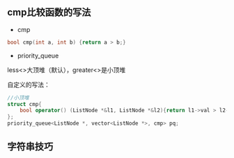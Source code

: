 ## cmp比较函数的写法

* cmp

```c++
bool cmp(int a, int b) {return a > b;}
```



* priority_queue

less<>大顶堆（默认），greater<>是小顶堆

自定义的写法：

```C++
//小顶堆
struct cmp{
    bool operator() (ListNode *&l1, ListNode *&l2){return l1->val > l2->val;}
};
priority_queue<ListNode *, vector<ListNode *>, cmp> pq;
```



## 字符串技巧

